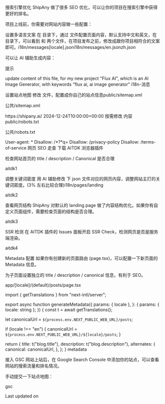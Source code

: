 搜索引擎优化
ShipAny 做了很多 SEO 优化，可以让你的项目在搜索引擎中获得更好的排名。

项目上线前，你需要对网站内容做一些配置：

设置多语言文案
在 目录下，通过 文件配置页面内容，默认支持中文和英文，在 目录下，可以看到 和 两个文件，在项目发布之前，修改成跟你项目相符合的文案即可。i18n/messages[locale].jsoni18n/messages/en.jsonzh.json

可以让 AI 辅助生成内容：

提示

update content of this file, for my new project "Flux AI", which is an AI Image Generator, with keywords "flux ai, ai image generator"
i18n-消息

设置站点地图
修改 文件，配置成你自己的站点信息public/sitemap.xml

公共/sitemap.xml

<?xml version='1.0' encoding='utf-8' standalone='yes'?>
<urlset xmlns="http://www.sitemaps.org/schemas/sitemap/0.9">
  <url>
    <loc>https://shipany.ai/</loc>
    <lastmod>2024-12-24T10:00:00+00:00</lastmod>
  </url>
</urlset>
按需修改 内容public/robots.txt

公共/robots.txt

User-agent: *
Disallow: /*?*q=
Disallow: /privacy-policy
Disallow: /terms-of-service
网页 SEO 走查
下载 AITDK 浏览器插件

检查网站首页的 title / description / Canonical 是否合理

aitdk1

调整关键词密度
用 AI 辅助修改 下 json 文件对应的网页内容，调整网站主打的关键词密度。(3% 左右比较合理)i18n/pages/landing

aitdk2

查看网页结构
ShipAny 对默认的 landing page 做了内容结构优化。如果你有自定义页面组件，需要检查页面的结构是否合理。

aitdk3

SSR 检测
在 AITDK 插件的 Issues 面板开启 SSR Check，检测网页是否是服务端渲染。

aitdk4

Metadata 配置
如果你有创建新的页面路由 (page.tsx)，可以配置一下新页面的 Metadata 信息。

为子页面设置独立的 title / description / canonical 信息，有利于 SEO。

app/[locale]/(default)/posts/page.tsx

import { getTranslations } from "next-intl/server";
 
export async function generateMetadata({
  params: { locale },
}: {
  params: { locale: string };
}) {
  const t = await getTranslations();
 
  let canonicalUrl = `${process.env.NEXT_PUBLIC_WEB_URL}/posts`;
 
  if (locale !== "en") {
    canonicalUrl = `${process.env.NEXT_PUBLIC_WEB_URL}/${locale}/posts`;
  }
 
  return {
    title: t("blog.title"),
    description: t("blog.description"),
    alternates: {
      canonical: canonicalUrl,
    },
  };
}
metadata

接入 GSC
网站上站后，在 Google Search Console 中添加你的站点，可以查看网站的搜索流量和排名情况。

手动提交一下站点地图：

gsc

Last updated on 